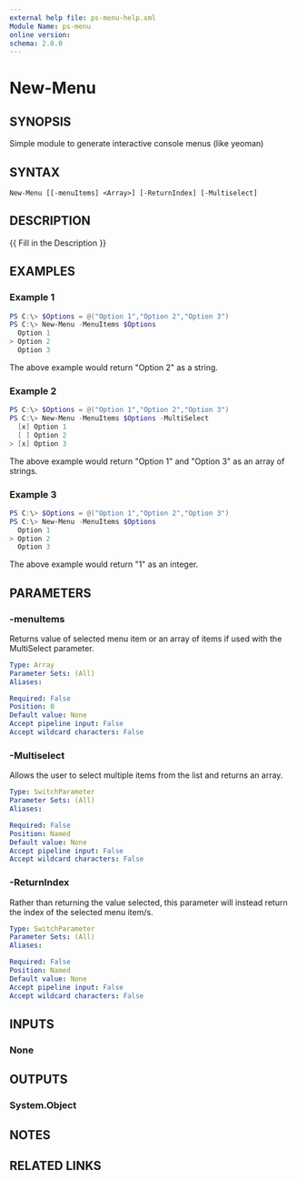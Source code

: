 ```yaml
---
external help file: ps-menu-help.xml
Module Name: ps-menu
online version:
schema: 2.0.0
---
```


# New-Menu

## SYNOPSIS
Simple module to generate interactive console menus (like yeoman)

## SYNTAX

```
New-Menu [[-menuItems] <Array>] [-ReturnIndex] [-Multiselect]
```

## DESCRIPTION
{{ Fill in the Description }}

## EXAMPLES

### Example 1
```powershell
PS C:\> $Options = @("Option 1","Option 2","Option 3")
PS C:\> New-Menu -MenuItems $Options
  Option 1
> Option 2
  Option 3
```
The above example would return "Option 2" as a string.


### Example 2
```powershell
PS C:\> $Options = @("Option 1","Option 2","Option 3")
PS C:\> New-Menu -MenuItems $Options -MultiSelect
  [x] Option 1
  [ ] Option 2
> [x] Option 3
```
The above example would return "Option 1" and "Option 3" as an array of strings.

### Example 3
```powershell
PS C:\> $Options = @("Option 1","Option 2","Option 3")
PS C:\> New-Menu -MenuItems $Options
  Option 1
> Option 2
  Option 3
```
The above example would return "1" as an integer.


## PARAMETERS

### -menuItems
Returns value of selected menu item or an array of items if used with the MultiSelect parameter.

```yaml
Type: Array
Parameter Sets: (All)
Aliases:

Required: False
Position: 0
Default value: None
Accept pipeline input: False
Accept wildcard characters: False
```

### -Multiselect
Allows the user to select multiple items from the list and returns an array.

```yaml
Type: SwitchParameter
Parameter Sets: (All)
Aliases:

Required: False
Position: Named
Default value: None
Accept pipeline input: False
Accept wildcard characters: False
```

### -ReturnIndex
Rather than returning the value selected, this parameter will instead return the index of the selected menu item/s.

```yaml
Type: SwitchParameter
Parameter Sets: (All)
Aliases:

Required: False
Position: Named
Default value: None
Accept pipeline input: False
Accept wildcard characters: False
```

## INPUTS

### None

## OUTPUTS

### System.Object
## NOTES

## RELATED LINKS
